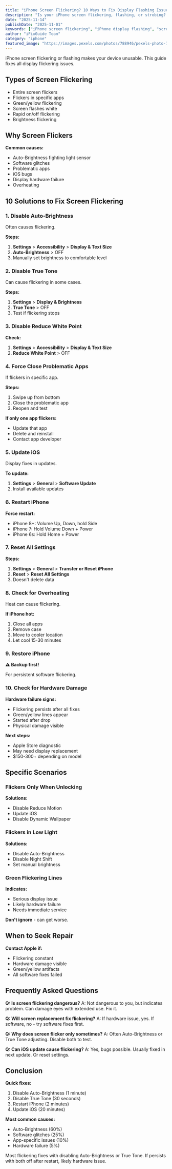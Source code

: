 ```yaml
---
title: "iPhone Screen Flickering? 10 Ways to Fix Display Flashing Issues"
description: "Is your iPhone screen flickering, flashing, or strobing? Fix display issues with our comprehensive troubleshooting guide."
date: "2025-11-14"
publishDate: "2025-11-01"
keywords: ["iPhone screen flickering", "iPhone display flashing", "screen strobing iPhone", "fix flickering screen", "iPhone screen glitching"]
author: "iFixGuide Team"
category: "iphone"
featured_image: "https://images.pexels.com/photos/788946/pexels-photo-788946.jpeg?auto=compress&cs=tinysrgb&w=1200"
---
```


iPhone screen flickering or flashing makes your device unusable. This guide fixes all display flickering issues.

## Types of Screen Flickering

- Entire screen flickers
- Flickers in specific apps
- Green/yellow flickering
- Screen flashes white
- Rapid on/off flickering
- Brightness flickering

## Why Screen Flickers

**Common causes:**
- Auto-Brightness fighting light sensor
- Software glitches
- Problematic apps
- iOS bugs
- Display hardware failure
- Overheating

## 10 Solutions to Fix Screen Flickering

### 1. Disable Auto-Brightness

Often causes flickering.

**Steps:**
1. **Settings** > **Accessibility** > **Display & Text Size**
2. **Auto-Brightness** > OFF
3. Manually set brightness to comfortable level

### 2. Disable True Tone

Can cause flickering in some cases.

**Steps:**
1. **Settings** > **Display & Brightness**
2. **True Tone** > OFF
3. Test if flickering stops

### 3. Disable Reduce White Point

**Check:**
1. **Settings** > **Accessibility** > **Display & Text Size**
2. **Reduce White Point** > OFF

### 4. Force Close Problematic Apps

If flickers in specific app.

**Steps:**
1. Swipe up from bottom
2. Close the problematic app
3. Reopen and test

**If only one app flickers:**
- Update that app
- Delete and reinstall
- Contact app developer

### 5. Update iOS

Display fixes in updates.

**To update:**
1. **Settings** > **General** > **Software Update**
2. Install available updates

### 6. Restart iPhone

**Force restart:**
- iPhone 8+: Volume Up, Down, hold Side
- iPhone 7: Hold Volume Down + Power  
- iPhone 6s: Hold Home + Power

### 7. Reset All Settings

**Steps:**
1. **Settings** > **General** > **Transfer or Reset iPhone**
2. **Reset** > **Reset All Settings**
3. Doesn't delete data

### 8. Check for Overheating

Heat can cause flickering.

**If iPhone hot:**
1. Close all apps
2. Remove case
3. Move to cooler location
4. Let cool 15-30 minutes

### 9. Restore iPhone

**⚠️ Backup first!**

For persistent software flickering.

### 10. Check for Hardware Damage

**Hardware failure signs:**
- Flickering persists after all fixes
- Green/yellow lines appear
- Started after drop
- Physical damage visible

**Next steps:**
- Apple Store diagnostic
- May need display replacement
- $150-300+ depending on model

## Specific Scenarios

### Flickers Only When Unlocking

**Solutions:**
- Disable Reduce Motion
- Update iOS
- Disable Dynamic Wallpaper

### Flickers in Low Light

**Solutions:**
- Disable Auto-Brightness
- Disable Night Shift
- Set manual brightness

### Green Flickering Lines

**Indicates:**
- Serious display issue
- Likely hardware failure
- Needs immediate service

**Don't ignore** - can get worse.

## When to Seek Repair

**Contact Apple if:**
- Flickering constant
- Hardware damage visible
- Green/yellow artifacts
- All software fixes failed

## Frequently Asked Questions

**Q: Is screen flickering dangerous?**
A: Not dangerous to you, but indicates problem. Can damage eyes with extended use. Fix it.

**Q: Will screen replacement fix flickering?**
A: If hardware issue, yes. If software, no - try software fixes first.

**Q: Why does screen flicker only sometimes?**
A: Often Auto-Brightness or True Tone adjusting. Disable both to test.

**Q: Can iOS update cause flickering?**
A: Yes, bugs possible. Usually fixed in next update. Or reset settings.

## Conclusion

**Quick fixes:**
1. Disable Auto-Brightness (1 minute)
2. Disable True Tone (30 seconds)
3. Restart iPhone (2 minutes)
4. Update iOS (20 minutes)

**Most common causes:**
- Auto-Brightness (60%)
- Software glitches (25%)
- App-specific issues (10%)
- Hardware failure (5%)

Most flickering fixes with disabling Auto-Brightness or True Tone. If persists with both off after restart, likely hardware issue.
